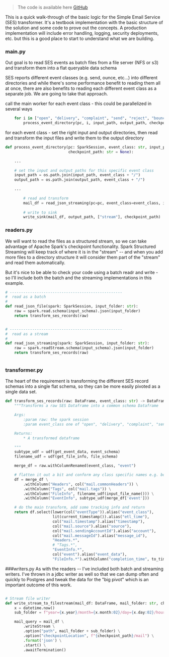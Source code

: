 

> The code is available here [GitHub](https://github.com/tiny-engines-code/s3-spark-transform)


This is a quick walk-through of the basic logic for the Simple Email Service (SES) transformer. It's a textbook implementation with the basic structure of the solution and some code to prove out the concepts.
A production implementation will include error handling, logging, security deployments, etc. but this is a good place to start to understand what we are building.

### main.py
Out goal is to read SES events as batch files from a file server (NFS or s3) and transform them into a flat queryable data schema

SES reports different event classes (e.g. send, ounce, etc...) into different directories and while there's some performance benefit to reading them all at once, there are also benefits to reading each different event class as a separate job.  We are going to take that approach.

call the main worker for each event class - this could be parallelized in several ways
```python
    for i in ["open", "delivery", "complaint", "send", "reject", "bounce", "click"]:
        process_event_directory(pc, i, input_path, output_path, checkpoint_path)

```

for each event class - set the right input and output directories, then read and transform the input files and write them to the output directory

```python
def process_event_directory(pc: SparkSession, event_class: str, input_path: str, output_path: str,
                            checkpoint_path: str = None):

    ...
    
    # set the input and output paths for this specific event class
    input_path = os.path.join(input_path, event_class + "/")
    output_path = os.path.join(output_path, event_class + "/")

    ...
    
        # read and transform
        mail_df = read_json_streaming(pc=pc, event_class=event_class, input_path=input_path)
        
        # write to sink
        write_sink(mail_df, output_path, ["stream"], checkpoint_path)
```

### readers.py
We will want to read the files as a structured stream, so we can take advantage of Apache Spark's checkpoint functionality.   Spark Structured Streaming will keep track of where it is in the "stream" -- and when you add more files to a directory structure it will consider them part of the "stream" and read them automatically.

But it's nice to be able to check your code using a batch readr and write - so I'll include both the batch and the streaming implementations in this example.

```python
# --------------------------------------------------
#  read as a batch
#
def read_json_file(spark: SparkSession, input_folder: str):
    raw = spark.read.schema(input_schema).json(input_folder)
    return transform_ses_records(raw)


# --------------------------------------------------
#  read as a stream
#
def read_json_streaming(spark: SparkSession, input_folder: str):
    raw = spark.readStream.schema(input_schema).json(input_folder)
    return transform_ses_records(raw)



```

### transformer.py

The heart of the requirement is transforming the different SES record schemas into a single flat schema, so they can be more easily pivoted as a single data set.

```python
def transform_ses_records(raw: DataFrame, event_class: str) -> DataFrame:
    """Transforms a raw SES Dataframe into a common schema Dataframe

    Args:
        :param raw: the spark session
        :param event_class one of "open", "delivery", "complaint", "send", "reject", "bounce", "click"

    Returns:
        * A transformed dataframe

    """
    subtype_udf = udf(get_event_data, event_schema)
    filename_udf = udf(get_file_info, file_schema)

    merge_df = raw.withColumnRenamed(event_class, "event")

    # flatten it out a bit and conform any class specific names e.g. bounce --> event
    df = merge_df \
        .withColumn("Headers", col("mail.commonHeaders")) \
        .withColumn("Tags", col("mail.tags")) \
        .withColumn("FileInfo", filename_udf(input_file_name())) \
        .withColumn("EventInfo", subtype_udf(merge_df['event']))

    # do the main transform, add some tracking info and return
    return df.select(lower(col("eventType")).alias("event_class"),
                     lit(current_timestamp()).alias("etl_time"),
                     col("mail.timestamp").alias("timestamp"),
                     col("mail.source").alias("source"),
                     col("mail.sendingAccountId").alias("account"),
                     col("mail.messageId").alias("message_id"),
                     "Headers.*",
                     # "Tags.*",
                     "EventInfo.*",
                     col("event").alias("event_data"),
                     "FileInfo.*").withColumn("completion_time", to_timestamp(col("event_time")))
```

###writers.py
As with the readers -- I've included both batch and streaming writers. I've thrown in a jdbc writer as well so that we can dump often and quickly to Postgres and tweak the data for the "big pivot" which is an important outcome of this work.  

```python

# Stream file writer
def write_stream_to_filestream(mail_df: DataFrame, mail_folder: str, checkpoint_path: str):
    x = datetime.now()
    sub_folder = f"year={x.year}/month={x.month:02}/day={x.day:02}/hour={x.hour:02}"

    mail_query = mail_df \
        .writeStream \
        .option("path", mail_folder + sub_folder) \
        .option("checkpointLocation", f"{checkpoint_path}/mail") \
        .format('json') \
        .start() \
        .awaitTermination()
```